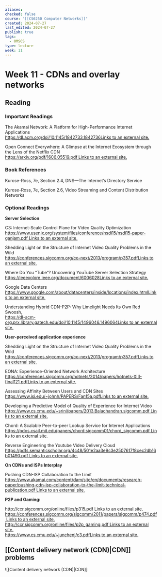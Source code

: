 ```yaml
---
aliases: 
checked: false
course: "[[CS6250 Computer Networks]]"
created: 2024-07-27
last_edited: 2024-07-27
publish: true
tags:
  - OMSCS
type: lecture
week: 11
---
```

# Week 11 - CDNs and overlay networks

## Reading

### Important Readings

The Akamai Network: A Platform for High-Performance Internet Applications  
[https://dl.acm.org/doi/10.1145/1842733.1842736Links to an external site.](https://dl.acm.org/doi/10.1145/1842733.1842736)

Open Connect Everywhere: A Glimpse at the Internet Ecosystem through the Lens of the Netflix CDN  
[https://arxiv.org/pdf/1606.05519.pdf Links to an external site.](https://arxiv.org/pdf/1606.05519.pdf)

### Book References

Kurose-Ross, 7e, Section 2.4, DNS—The Internet’s Directory Service

Kurose-Ross, 7e, Section 2.6, Video Streaming and Content Distribution Networks

### Optional Readings

**Server Selection**

C3: Internet-Scale Control Plane for Video Quality Optimization  
[https://www.usenix.org/system/files/conference/nsdi15/nsdi15-paper-ganjam.pdf Links to an external site.](https://www.usenix.org/system/files/conference/nsdi15/nsdi15-paper-ganjam.pdf)

Shedding Light on the Structure of Internet Video Quality Problems in the Wild  
[https://conferences.sigcomm.org/co-next/2013/program/p357.pdfLinks to an external site.](https://conferences.sigcomm.org/co-next/2013/program/p357.pdf)

Where Do You “Tube”? Uncovering YouTube Server Selection Strategy  
[https://ieeexplore.ieee.org/document/6006028Links to an external site.](https://ieeexplore.ieee.org/document/6006028)

Google Data Centers  
[https://www.google.com/about/datacenters/inside/locations/index.htmlLinks to an external site.](https://www.google.com/about/datacenters/inside/locations/index.html)

Understanding Hybrid CDN-P2P: Why Limelight Needs Its Own Red Swoosh,  
[https://dl-acm-org.prx.library.gatech.edu/doi/10.1145/1496046.1496064Links to an external site.](https://dl-acm-org.prx.library.gatech.edu/doi/10.1145/1496046.1496064)

**User-perceived application experience**

Shedding Light on the Structure of Internet Video Quality Problems in the Wild  
[https://conferences.sigcomm.org/co-next/2013/program/p357.pdfLinks to an external site.](https://conferences.sigcomm.org/co-next/2013/program/p357.pdf)

EONA: Experience-Oriented Network Architecture  
[https://conferences.sigcomm.org/hotnets/2014/papers/hotnets-XIII-final121.pdfLinks to an external site.](https://conferences.sigcomm.org/hotnets/2014/papers/hotnets-XIII-final121.pdf)

Assessing Affinity Between Users and CDN Sites  
[https://www.isi.edu/~johnh/PAPERS/Fan15a.pdfLinks to an external site.](https://www.isi.edu/~johnh/PAPERS/Fan15a.pdf)

Developing a Predictive Model of Quality of Experience for Internet Video  
[https://www.cs.cmu.edu/~srini/papers/2013.Balachandran.sigcomm.pdf Links to an external site.](https://www.cs.cmu.edu/~srini/papers/2013.Balachandran.sigcomm.pdf)

Chord: A Scalable Peer-to-peer Lookup Service for Internet Applications  
[https://pdos.csail.mit.edu/papers/chord:sigcomm01/chord_sigcomm.pdf Links to an external site.](https://pdos.csail.mit.edu/papers/chord:sigcomm01/chord_sigcomm.pdf)

Reverse Engineering the Youtube Video Delivery Cloud  
[https://pdfs.semanticscholar.org/4c48/501e2aa3e9c3e2507617f8cec2db16b01490.pdf Links to an external site.](https://pdfs.semanticscholar.org/4c48/501e2aa3e9c3e2507617f8cec2db16b01490.pdf)

**On CDNs and ISPs Interplay**

Pushing CDN-ISP Collaboration to the Limit  
[https://www.akamai.com/content/dam/site/en/documents/research-paper/pushing-cdn-isp-collaboration-to-the-limit-technical-publication.pdf Links to an external site.](https://www.akamai.com/content/dam/site/en/documents/research-paper/pushing-cdn-isp-collaboration-to-the-limit-technical-publication.pdf)

**P2P and Gaming:** 

[http://ccr.sigcomm.org/online/files/p315.pdf Links to an external site.](http://ccr.sigcomm.org/online/files/p315.pdf)  
[https://conferences.sigcomm.org/sigcomm/2011/papers/sigcomm/p474.pdf Links to an external site.](https://conferences.sigcomm.org/sigcomm/2011/papers/sigcomm/p474.pdf)  
[http://ccr.sigcomm.org/online/files/p2p_gaming.pdf Links to an external site.](http://ccr.sigcomm.org/online/files/p2p_gaming.pdf)  
[https://www.cs.cmu.edu/~junchenj/c3.pdfLinks to an external site.](https://www.cs.cmu.edu/~junchenj/c3.pdf)

## [[Content delivery network (CDN)|CDN]] problems

![[Content delivery network (CDN)|CDN]]

